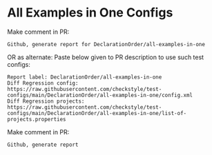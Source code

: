 # All Examples in One Configs
Make comment in PR:
```
Github, generate report for DeclarationOrder/all-examples-in-one
```
OR as alternate:
Paste below given to PR description to use such test configs:
```
Report label: DeclarationOrder/all-examples-in-one
Diff Regression config: https://raw.githubusercontent.com/checkstyle/test-configs/main/DeclarationOrder/all-examples-in-one/config.xml
Diff Regression projects: https://raw.githubusercontent.com/checkstyle/test-configs/main/DeclarationOrder/all-examples-in-one/list-of-projects.properties
```
Make comment in PR:
```
Github, generate report
```
